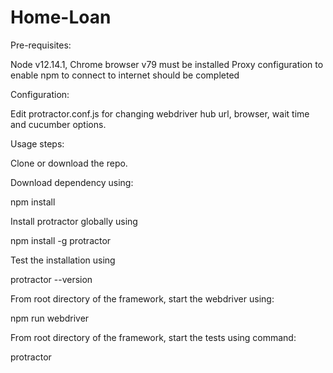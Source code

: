 # Home-Loan
Pre-requisites:

Node v12.14.1, Chrome browser v79 must be installed Proxy configuration to enable npm to connect to internet should be completed

Configuration:

Edit protractor.conf.js for changing webdriver hub url, browser, wait time and cucumber options.

Usage steps:

Clone or download the repo.

Download dependency using:

npm install

Install protractor globally using

npm install -g protractor

Test the installation using

protractor --version

From root directory of the framework, start the webdriver using:

npm run webdriver

From root directory of the framework, start the tests using command:

protractor
